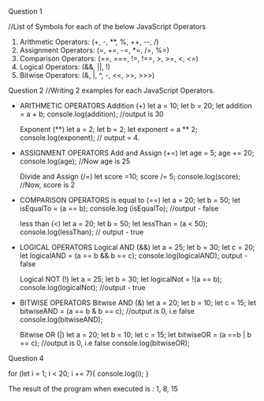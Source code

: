 <!-- @format -->

Question 1

//List of Symbols for each of the below JavaScript Operators

1. Arithmetic Operators: (+, -, \*\*, %, ++, --, /)
2. Assignment Operators: (=, +=, -=, \*=, /=, %=)
3. Comparison Operators: (==, ===, !=, !==, >, >=, <, <=)
4. Logical Operators: (&&, ||, !)
5. Bitwise Operators: (&, |, ^, -, <<, >>, >>>)

Question 2
//Writing 2 examples for each JavaScript Operators.

-   ARITHMETIC OPERATORS
    Addition (+)
    let a = 10;
    let b = 20;
    let addition = a + b;
    console.log(addition); //output is 30

    Exponent (\*\*)
    let a = 2;
    let b = 2;
    let exponent = a \*\* 2;
    console.log(exponent); // output = 4.

-   ASSIGNMENT OPERATORS
    Add and Assign (+=)
    let age = 5;
    age += 20;
    console.log(age); //Now age is 25

    Divide and Assign (/=)
    let score =10;
    score /= 5;
    console.log(score); //Now, score is 2

-   COMPARISON OPERATORS
    is equal to (==)
    let a = 20;
    let b = 50;
    let isEqualTo = (a == b);
    console.log (isEqualTo); //output - false

    less than (<)
    let a = 20;
    let b = 50;
    let lessThan = (a < 50);
    console.log(lessThan); // output - true

-   LOGICAL OPERATORS
    Logical AND (&&)
    let a = 25;
    let b = 30;
    let c = 20;
    let logicalAND = (a == b && b == c);
    console.log(logicalAND); output - false

    Logical NOT (!)
    let a = 25;
    let b = 30;
    let logicalNot = !(a == b);
    console.log(logicalNot); //output - true

-   BITWISE OPERATORS
    Bitwise AND (&)
    let a = 20;
    let b = 10;
    let c = 15;
    let bitwiseAND = (a == b & b == c); //output is 0, i.e false
    console.log(bitwiseAND);

    Bitwise OR (|)
    let a = 20;
    let b = 10;
    let c = 15;
    let bitwiseOR = (a ==b | b == c); //output is 0, i.e false
    console.log(bitwiseOR);

Question 4

for (let i = 1; i < 20; i += 7){
console.log(i);
}

The result of the program when executed is : 1, 8, 15
